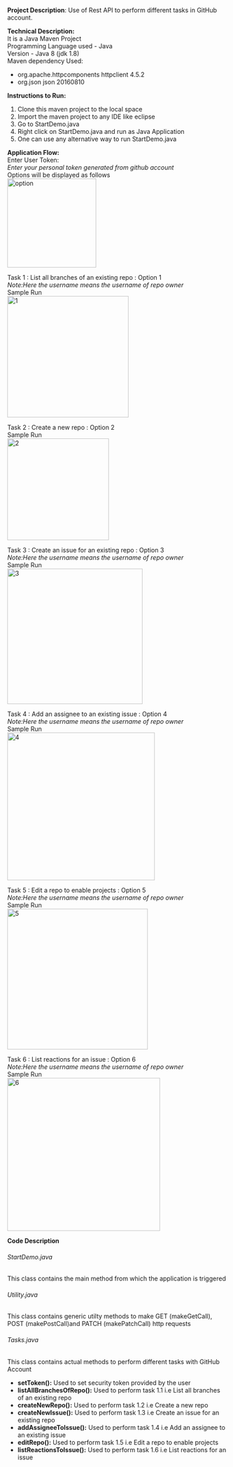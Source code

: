 
**Project Description**: Use of Rest API to perform different tasks in GitHub account.

**Technical Description:** <br />
It is a Java Maven Project <br />
Programming Language used - Java <br />
Version - Java 8 (jdk 1.8) <br />
Maven dependency Used: 
- org.apache.httpcomponents httpclient 4.5.2
- org.json json 20160810

**Instructions to Run:** <br />
 1. Clone this maven project to the local space <br />
 2. Import the maven project to any IDE like eclipse <br />
 3. Go to StartDemo.java <br />
 4. Right click on StartDemo.java and run as Java Application <br />
 5. One can use any alternative way to run StartDemo.java <br />
 
 **Application Flow:** <br />
 Enter User Token: <br />
 *Enter your personal token generated from github account* <br />
 Options will be displayed as follows <br/>
 <img width="203" alt="option" src="https://media.github.ncsu.edu/user/11919/files/12282000-1d66-11e9-8e73-f5b5bb4c6295"> <br/>
 
 Task 1 : List all branches of an existing repo : Option 1 <br/>
 *Note:Here the username means the username of repo owner* <br/>
 Sample Run <br/>
 <img width="277" alt="1" src="https://media.github.ncsu.edu/user/11919/files/118f8980-1d66-11e9-9c57-89b6db4699a5"> <br/>
 
 Task 2 : Create a new repo : Option 2 <br/>
 Sample Run <br/>
<img width="232" alt="2" src="https://media.github.ncsu.edu/user/11919/files/118f8980-1d66-11e9-936e-217c63218c80"> <br/>

 Task 3 : Create an issue for an existing repo : Option 3 <br/>
 *Note:Here the username means the username of repo owner* <br/>
 Sample Run <br/>
 <img width="309" alt="3" src="https://media.github.ncsu.edu/user/11919/files/12282000-1d66-11e9-9657-2ba739680960"> <br/>
 
  Task 4 : Add an assignee to an existing issue : Option 4 <br/>
  *Note:Here the username means the username of repo owner* <br/>
 Sample Run <br/>
 <img width="337" alt="4" src="https://media.github.ncsu.edu/user/11919/files/12282000-1d66-11e9-8d1a-06fc7bc1bdc8"> <br/>
 
  Task 5 : Edit a repo to enable projects : Option 5 <br/>
  *Note:Here the username means the username of repo owner* <br/>
 Sample Run <br/>
 <img width="321" alt="5" src="https://media.github.ncsu.edu/user/11919/files/12282000-1d66-11e9-8399-1b9eb63a3171"><br/>
 
  Task 6 : List reactions for an issue : Option 6 <br/>
  *Note:Here the username means the username of repo owner* <br/>
 Sample Run <br/>
<img width="349" alt="6" src="https://media.github.ncsu.edu/user/11919/files/12282000-1d66-11e9-91af-6b6c895e0891"><br/>

**Code Description** <br/>
###### StartDemo.java <br/>
This class contains the main method from which the application is triggered <br/>

###### Utility.java <br/>
This class contains generic utilty methods to make GET (makeGetCall), POST (makePostCall)and PATCH (makePatchCall) http requests <br/>

###### Tasks.java <br/>
This class contains actual methods to perform different tasks with GitHub Account <br/>
- **setToken():** Used to set security token provided by the user <br/>
- **listAllBranchesOfRepo():** Used to perform task 1.1 i.e List all branches of an existing repo <br/>
- **createNewRepo():** Used to perform task 1.2 i.e Create a new repo <br/>
- **createNewIssue():** Used to perform task 1.3 i.e Create an issue for an existing repo <br/>
- **addAssigneeToIssue():** Used to perform task 1.4 i.e Add an assignee to an existing issue <br/>
- **editRepo():** Used to perform task 1.5 i.e Edit a repo to enable projects <br/>
- **listReactionsToIssue():** Used to perform task 1.6 i.e List reactions for an issue <br/>



 
 
 
 
 
